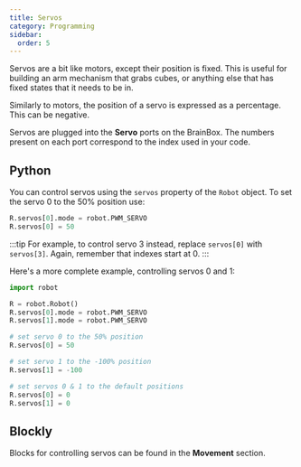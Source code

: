 ```yaml
---
title: Servos
category: Programming
sidebar:
  order: 5
---
```

Servos are a bit like motors, except their position is fixed. This is useful for building an arm mechanism that grabs cubes, or anything else that has fixed states that it needs to be in.

Similarly to motors, the position of a servo is expressed as a percentage. This can be negative.

Servos are plugged into the **Servo** ports on the BrainBox. The numbers present on each port correspond to the index used in your code.

## Python

You can control servos using the `servos` property of the `Robot` object. To set the servo 0 to the 50% position use:

```python
R.servos[0].mode = robot.PWM_SERVO
R.servos[0] = 50
```

:::tip
For example, to control servo 3 instead, replace `servos[0]` with `servos[3]`. Again, remember that indexes start at 0.
:::

Here's a more complete example, controlling servos 0 and 1:

```python
import robot

R = robot.Robot()
R.servos[0].mode = robot.PWM_SERVO
R.servos[1].mode = robot.PWM_SERVO

# set servo 0 to the 50% position
R.servos[0] = 50

# set servo 1 to the -100% position
R.servos[1] = -100

# set servos 0 & 1 to the default positions
R.servos[0] = 0
R.servos[1] = 0
```

## Blockly

Blocks for controlling servos can be found in the **Movement** section.